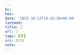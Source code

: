 ```yaml
---
bc:
hex:
date: '2025-10-13T10:26:50+08:00'
lastmod:
title: 􂢭
url: 􂢭
tags: [齊]
src: DCCV
note:
---
```

